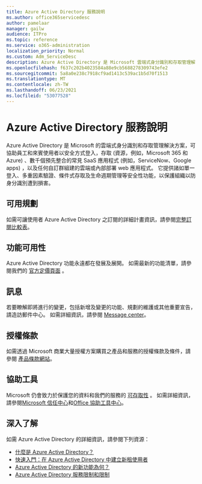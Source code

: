 ```yaml
---
title: Azure Active Directory 服務說明
ms.author: office365servicedesc
author: pamelaar
manager: gailw
audience: ITPro
ms.topic: reference
ms.service: o365-administration
localization_priority: Normal
ms.custom: Adm_ServiceDesc
description: Azure Active Directory 是 Microsoft 雲端式身分識別和存取管理解決方案，可協助員工和來賓使用者以安全方式登入或存取資源。
ms.openlocfilehash: f637c202b4023584a88e9cb5688278309743efe2
ms.sourcegitcommit: 5a8a0e238c7918cf9ad1413c539ac1b5d70f1513
ms.translationtype: MT
ms.contentlocale: zh-TW
ms.lasthandoff: 06/23/2021
ms.locfileid: "53077528"
---
```

# <a name="azure-active-directory-service-description"></a>Azure Active Directory 服務說明

Azure Active Directory 是 Microsoft 的雲端式身分識別和存取管理解決方案，可協助員工和來賓使用者以安全方式登入，存取 (資源，例如，Microsoft 365 和 Azure) 、數千個預先整合的常見 SaaS 應用程式 (例如，ServiceNow、Google apps) ，以及任何自訂群組建的雲端或內部部署 web 應用程式。 它提供諸如單一登入、多重因素驗證、條件式存取及生命週期管理等安全性功能，以保護組織以防身分識別遭到損害。

## <a name="available-plans"></a>可用規劃

如需可讓使用者 Azure Active Directory 之訂閱的詳細計畫資訊，請參閱[完整訂閱比較表](https://go.microsoft.com/fwlink/?linkid=2139145)。

## <a name="feature-availability"></a>功能可用性

Azure Active Directory 功能永遠都在發展及展開。 如需最新的功能清單，請參閱我們的 [官方定價頁面](https://www.microsoft.com/security/business/identity-access-management/azure-ad-pricing) 。

## <a name="messaging"></a>訊息

若要瞭解即將進行的變更，包括新增及變更的功能、規劃的維護或其他重要宣告，請造訪郵件中心。 如需詳細資訊，請參閱 [Message center](/microsoft-365/admin/manage/message-center)。

## <a name="licensing-terms"></a>授權條款

如需透過 Microsoft 商業大量授權方案購買之產品和服務的授權條款及條件，請參閱 [產品條款網站](https://www.microsoft.com/licensing/terms/)。

## <a name="accessibility"></a>協助工具

Microsoft 仍會致力於保護您的資料和我們的服務的 [可存取性](https://www.microsoft.com/trust-center/compliance/accessibility) 。 如需詳細資訊，請參閱[Microsoft 信任中心](https://www.microsoft.com/trust-center)和[Office 協助工具中心](https://support.office.com/article/ecab0fcf-d143-4fe8-a2ff-6cd596bddc6d)。

## <a name="learn-more"></a>深入了解

如需 Azure Active Directory 的詳細資訊，請參閱下列資源：

- [什麼是 Azure Active Directory？](/azure/active-directory/fundamentals/active-directory-whatis)
- [快速入門：在 Azure Active Directory 中建立新租使用者](/azure/active-directory/fundamentals/active-directory-access-create-new-tenant)
- [Azure Active Directory 的新功能為何？](/azure/active-directory/fundamentals/whats-new)
- [Azure Active Directory 服務限制和限制](/azure/active-directory/enterprise-users/directory-service-limits-restrictions)
